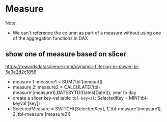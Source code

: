 # Measure

Note:
- We can't reference the column as part of a measure without using one of the aggregation functions in DAX

## show one of measure based on slicer
https://towardsdatascience.com/dynamic-filtering-in-power-bi-5a3e2d2c1856

- measure 1: measure1 = SUM('tbl'[amount])
- measure 2: measure2 = CALCULATE('tbl-measure'[measure1],DATESYTD(Dates[Date])), year to day
- create a slicer key-val table `tbl-keyval`: SelectedKey = MIN('tbl-keyval'[key])
- SelectedMeasure = SWITCH([SelectedKey], 1,'tbl-measure'[measure1], 2,'tbl-measure'[measure2])
